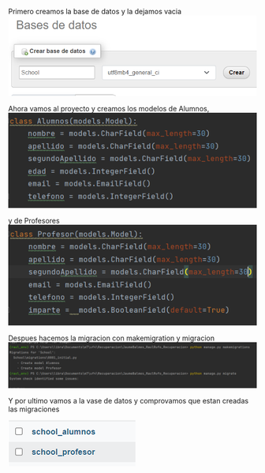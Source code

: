 Primero creamos la base de datos y la dejamos vacia
![img_4.png](img_4.png)

Ahora vamos al proyecto y creamos los modelos de Alumnos,
![img_1.png](img_1.png)


y de Profesores
![img_2.png](img_2.png)

Despues hacemos la migracion con makemigration y migracion
![img.png](img.png)

Y por ultimo vamos a la vase de datos y 
comprovamos que estan creadas las migraciones

![img_3.png](img_3.png)
